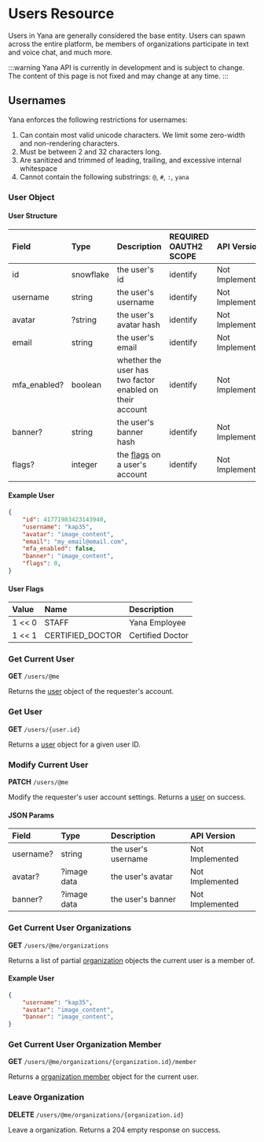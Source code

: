 # Users Resource

Users in Yana are generally considered the base entity. Users can spawn across the entire platform, be members of organizations participate in text and voice chat, and much more.

:::warning
Yana API is currently in development and is subject to change. The content of this page is not fixed and may change at any time.
:::

## Usernames

Yana enforces the following restrictions for usernames:

1. Can contain most valid unicode characters. We limit some zero-width and non-rendering characters.
2. Must be between 2 and 32 characters long.
3. Are sanitized and trimmed of leading, trailing, and excessive internal whitespace
4. Cannot contain the following substrings: `@`, `#`, `:`, `yana`

### User Object

#### User Structure

| Field         | Type      | Description                                               | REQUIRED OAUTH2 SCOPE | API Version       |
| :---          | :---      | :---                                                      | :---                  | :---              |
| id            | snowflake | the user's id                                             | identify              | Not Implemented   |
| username      | string    | the user's username                                       | identify              | Not Implemented   |
| avatar        | ?string   | the user's avatar hash                                    | identify              | Not Implemented   |
| email         | string    | the user's email                                          | identify              | Not Implemented   |
| mfa_enabled?  | boolean   | whether the user has two factor enabled on their account  | identify              | Not Implemented   |
| banner?       | string    | the user's banner hash                                    | identify              | Not Implemented   |
| flags?        | integer   | the [flags](#user-flags) on a user's account              | identify              | Not Implemented   |

#### Example User

```json
{
    "id": 41771983423143940,
    "username": "kap35",
    "avatar": "image_content",
    "email": "my_email@email.com",
    "mfa_enabled": false,
    "banner": "image_content",
    "flags": 0,
}
```

#### User Flags

| Value  | Name             | Description       |
| :---   | :---             | :---              |
| 1 << 0 | STAFF            | Yana Employee     |
| 1 << 1 | CERTIFIED_DOCTOR | Certified Doctor  |

### Get Current User

**GET** `/users/@me`

Returns the [user](#user-object) object of the requester's account.

### Get User

**GET** `/users/{user.id}`

Returns a [user](#user-object) object for a given user ID.

### Modify Current User

**PATCH** `/users/@me`

Modify the requester's user account settings. Returns a [user](#user-object) on success.

#### JSON Params

| Field         | Type          | Description                           | API Version       |
| :---          | :---          | :---                                  | :---              |
| username?     | string        | the user's username                   | Not Implemented   |
| avatar?       | ?image data   | the user's avatar                     | Not Implemented   |
| banner?       | ?image data   | the user's banner                     | Not Implemented   |

### Get Current User Organizations

**GET** `/users/@me/organizations`

Returns a list of partial [organization](/docs/resources/organization#organization-object) objects the current user is a member of.

#### Example User

```json
{
    "username": "kap35",
    "avatar": "image_content",
    "banner": "image_content",
}
```

### Get Current User Organization Member

**GET** `/users/@me/organizations/{organization.id}/member`

Returns a [organization member](/docs/resources/organization#organization-member-object) object for the current user.

### Leave Organization

**DELETE** `/users/@me/organizations/{organization.id}`

Leave a organization. Returns a 204 empty response on success.
